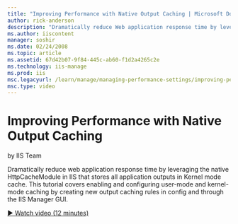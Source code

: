 ```yaml
---
title: "Improving Performance with Native Output Caching | Microsoft Docs"
author: rick-anderson
description: "Dramatically reduce Web application response time by leveraging native HttpCacheModule in IIS that stores all application outputs in Kernel mode cache. This..."
ms.author: iiscontent
manager: soshir
ms.date: 02/24/2008
ms.topic: article
ms.assetid: 67d42b07-9f84-445c-ab60-f1d2a4265c2e
ms.technology: iis-manage
ms.prod: iis
msc.legacyurl: /learn/manage/managing-performance-settings/improving-performance-with-native-output-caching
msc.type: video
---
```

Improving Performance with Native Output Caching
====================
by IIS Team

Dramatically reduce web application response time by leveraging the native HttpCacheModule in IIS that stores all application outputs in Kernel mode cache. This tutorial covers enabling and configuring user-mode and kernel-mode caching by creating new output caching rules in config and through the IIS Manager GUI.

[&#9654; Watch video (12 minutes)](https://channel9.msdn.com/Blogs/IIS-NET-Site-Videos/improving-performance-with-native-output-caching)
